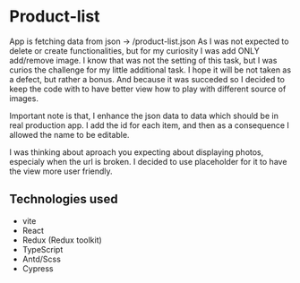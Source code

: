 # Product-list

App is fetching data from json -> /product-list.json
As I was not expected to delete or create functionalities, but for my curiosity I was add ONLY add/remove image. I know that was not the setting of this task, but I was curios the challenge for my little additional task. I hope it will be not taken as a defect, but rather a bonus. And because it was succeded so I decided to keep the code with to have better view how to play with different source of images.

Important note is that, I enhance the json data to data which should be in real production app. I add the id for each item, and then as a consequence I allowed the name to be editable.

I was thinking about aproach you expecting about displaying photos, especialy when the url is broken. I decided to use placeholder for it to have the view more user friendly.

## Technologies used

- vite
- React
- Redux (Redux toolkit)
- TypeScript
- Antd/Scss
- Cypress
